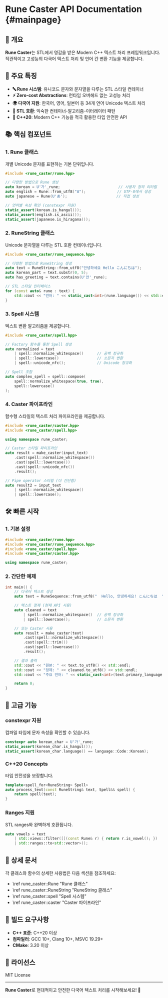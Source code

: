 # Rune Caster API Documentation {#mainpage}

## 🌟 개요

**Rune Caster**는 STL에서 영감을 받은 Modern C++ 텍스트 처리 프레임워크입니다. 직관적이고 고성능의 다국어 텍스트 처리 및 언어 간 변환 기능을 제공합니다.

## 🚀 주요 특징

- **🔤 Rune 시스템**: 유니코드 문자와 문자열을 다루는 STL 스타일 컨테이너
- **⚡ Zero-cost Abstractions**: 런타임 오버헤드 없는 고성능 처리
- **🌍 다국어 지원**: 한국어, 영어, 일본어 등 34개 언어 Unicode 텍스트 처리
- **🎯 STL 호환**: 익숙한 컨테이너-알고리즘-이터레이터 패턴
- **🔧 C++20**: Modern C++ 기능을 적극 활용한 타입 안전한 API

## 📚 핵심 컴포넌트

### 1. Rune 클래스
개별 Unicode 문자를 표현하는 기본 단위입니다.

```cpp
#include <rune_caster/rune.hpp>

// 다양한 방법으로 Rune 생성
auto korean = U'가'_rune;                          // 사용자 정의 리터럴
auto english = Rune::from_utf8("A");              // UTF-8에서 생성
auto japanese = Rune(U'あ');                      // 직접 생성

// 언어별 속성 확인 (constexpr 지원)
static_assert(korean.is_hangul());
static_assert(english.is_ascii());
static_assert(japanese.is_hiragana());
```

### 2. RuneString 클래스
Unicode 문자열을 다루는 STL 호환 컨테이너입니다.

```cpp
#include <rune_caster/rune_sequence.hpp>

// 다양한 방법으로 RuneString 생성
auto text = RuneString::from_utf8("안녕하세요 Hello こんにちは");
auto korean_part = text.substr(0, 5);
auto has_greeting = text.contains(U'안'_rune);

// STL 스타일 인터페이스
for (const auto& rune : text) {
    std::cout << "언어: " << static_cast<int>(rune.language()) << std::endl;
}
```

### 3. Spell 시스템
텍스트 변환 알고리즘을 제공합니다.

```cpp
#include <rune_caster/spell.hpp>

// Factory 함수를 통한 Spell 생성
auto normalized = text
    | spell::normalize_whitespace()      // 공백 정규화
    | spell::lowercase()                 // 소문자 변환
    | spell::unicode_nfc();              // Unicode 정규화

// Spell 조합
auto complex_spell = spell::compose(
    spell::normalize_whitespace(true, true),
    spell::lowercase()
);
```

### 4. Caster 파이프라인
함수형 스타일의 텍스트 처리 파이프라인을 제공합니다.

```cpp
#include <rune_caster/caster.hpp>
#include <rune_caster/spell.hpp>

using namespace rune_caster;

// Caster 스타일 파이프라인
auto result = make_caster(input_text)
    .cast(spell::normalize_whitespace())
    .cast(spell::lowercase())
    .cast(spell::unicode_nfc())
    .result();

// Pipe operator 스타일 (더 간단함)
auto result2 = input_text
    | spell::normalize_whitespace()
    | spell::lowercase();
```

## 🛠️ 빠른 시작

### 1. 기본 설정

```cpp
#include <rune_caster/rune.hpp>
#include <rune_caster/rune_sequence.hpp>
#include <rune_caster/spell.hpp>
#include <rune_caster/caster.hpp>

using namespace rune_caster;
```

### 2. 간단한 예제

```cpp
int main() {
    // 다국어 텍스트 생성
    auto text = RuneSequence::from_utf8("  Hello, 안녕하세요! こんにちは  ");

    // 텍스트 정제 (현재 API 사용)
    auto cleaned = text
        | spell::normalize_whitespace()  // 공백 정규화
        | spell::lowercase();            // 소문자 변환

    // 또는 Caster 사용
    auto result = make_caster(text)
        .cast(spell::normalize_whitespace())
        .cast(spell::trim())
        .cast(spell::lowercase())
        .result();

    // 결과 출력
    std::cout << "원본: " << text.to_utf8() << std::endl;
    std::cout << "정제: " << cleaned.to_utf8() << std::endl;
    std::cout << "주요 언어: " << static_cast<int>(text.primary_language()) << std::endl;

    return 0;
}
```

## 🎯 고급 기능

### constexpr 지원
컴파일 타임에 문자 속성을 확인할 수 있습니다.

```cpp
constexpr auto korean_char = U'가'_rune;
static_assert(korean_char.is_hangul());
static_assert(korean_char.language() == language::Code::Korean);
```

### C++20 Concepts
타입 안전성을 보장합니다.

```cpp
template<spell_for<RuneString> Spell>
auto process_text(const RuneString& text, Spell&& spell) {
    return spell(text);
}
```

### Ranges 지원
STL ranges와 완벽하게 호환됩니다.

```cpp
auto vowels = text
    | std::views::filter([](const Rune& r) { return r.is_vowel(); })
    | std::ranges::to<std::vector>();
```

## 📖 상세 문서

각 클래스와 함수의 상세한 사용법은 다음 섹션을 참조하세요:

- \ref rune_caster::Rune "Rune 클래스"
- \ref rune_caster::RuneString "RuneString 클래스"
- \ref rune_caster::spell "Spell 시스템"
- \ref rune_caster::caster "Caster 파이프라인"

## 🔧 빌드 요구사항

- **C++ 표준**: C++20 이상
- **컴파일러**: GCC 10+, Clang 10+, MSVC 19.29+
- **CMake**: 3.20 이상

## 📝 라이선스

MIT License

---

**Rune Caster**로 현대적이고 안전한 다국어 텍스트 처리를 시작해보세요! 🚀